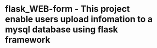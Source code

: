 # flask_WEB-form - This project enable users upload infomation to a mysql database using flask framework
